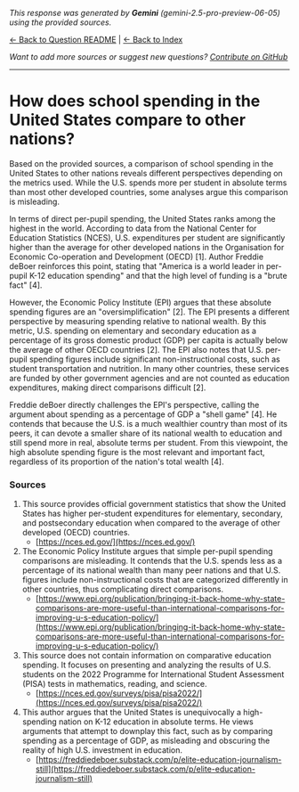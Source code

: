 <!-- 
Generated by: gemini
Model: gemini-2.5-pro-preview-06-05
Prompt type: sources
Generated at: 2025-06-10T20:47:37.388322
-->

*This response was generated by **Gemini** (gemini-2.5-pro-preview-06-05) using the provided sources.*

[← Back to Question README](README.md) | [← Back to Index](../README.md)

*Want to add more sources or suggest new questions? [Contribute on GitHub](https://github.com/justinwest/SuggestedSources)*

---

# How does school spending in the United States compare to other nations?

Based on the provided sources, a comparison of school spending in the United States to other nations reveals different perspectives depending on the metrics used. While the U.S. spends more per student in absolute terms than most other developed countries, some analyses argue this comparison is misleading.

In terms of direct per-pupil spending, the United States ranks among the highest in the world. According to data from the National Center for Education Statistics (NCES), U.S. expenditures per student are significantly higher than the average for other developed nations in the Organisation for Economic Co-operation and Development (OECD) [1]. Author Freddie deBoer reinforces this point, stating that "America is a world leader in per-pupil K-12 education spending" and that the high level of funding is a "brute fact" [4].

However, the Economic Policy Institute (EPI) argues that these absolute spending figures are an "oversimplification" [2]. The EPI presents a different perspective by measuring spending relative to national wealth. By this metric, U.S. spending on elementary and secondary education as a percentage of its gross domestic product (GDP) per capita is actually below the average of other OECD countries [2]. The EPI also notes that U.S. per-pupil spending figures include significant non-instructional costs, such as student transportation and nutrition. In many other countries, these services are funded by other government agencies and are not counted as education expenditures, making direct comparisons difficult [2].

Freddie deBoer directly challenges the EPI's perspective, calling the argument about spending as a percentage of GDP a "shell game" [4]. He contends that because the U.S. is a much wealthier country than most of its peers, it can devote a smaller share of its national wealth to education and still spend more in real, absolute terms per student. From this viewpoint, the high absolute spending figure is the most relevant and important fact, regardless of its proportion of the nation's total wealth [4].

### Sources

1.  This source provides official government statistics that show the United States has higher per-student expenditures for elementary, secondary, and postsecondary education when compared to the average of other developed (OECD) countries.
    *   [https://nces.ed.gov/](https://nces.ed.gov/)
2.  The Economic Policy Institute argues that simple per-pupil spending comparisons are misleading. It contends that the U.S. spends less as a percentage of its national wealth than many peer nations and that U.S. figures include non-instructional costs that are categorized differently in other countries, thus complicating direct comparisons.
    *   [https://www.epi.org/publication/bringing-it-back-home-why-state-comparisons-are-more-useful-than-international-comparisons-for-improving-u-s-education-policy/](https://www.epi.org/publication/bringing-it-back-home-why-state-comparisons-are-more-useful-than-international-comparisons-for-improving-u-s-education-policy/)
3.  This source does not contain information on comparative education spending. It focuses on presenting and analyzing the results of U.S. students on the 2022 Programme for International Student Assessment (PISA) tests in mathematics, reading, and science.
    *   [https://nces.ed.gov/surveys/pisa/pisa2022/](https://nces.ed.gov/surveys/pisa/pisa2022/)
4.  This author argues that the United States is unequivocally a high-spending nation on K-12 education in absolute terms. He views arguments that attempt to downplay this fact, such as by comparing spending as a percentage of GDP, as misleading and obscuring the reality of high U.S. investment in education.
    *   [https://freddiedeboer.substack.com/p/elite-education-journalism-still](https://freddiedeboer.substack.com/p/elite-education-journalism-still)